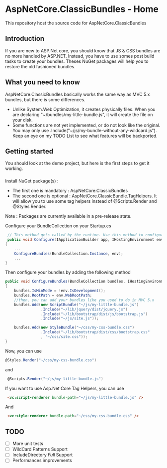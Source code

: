 # AspNetCore.ClassicBundles - Home
This repository host the source code for AspNetCore.ClassicBundles

## Introduction

If you are new to ASP.Net core, you should know that JS & CSS bundles are no more handled by ASP.NET. Instead, you have to use somes post build tasks to create your bundles. Theses NuGet packages will help you
to restore the old fashioned bundles.

## What you need to know

AspNetCore.ClassicBundles basically works the same way as MVC 5.x bundles, but there is some differences. 
- Unlike System.Web.Optimization, it creates physically files. When you are declaring "~/bundles/my-little-bundle.js", it will create the file on your disk.
- Some functions are not yet implemented, or do not look like the original. You may only use .Include("~/js/my-bundle-without-any-wildcard.js"). Keep an eye on my TODO List to see what features will be backported.

## Getting started

You should look at the demo project, but here is the first steps to get it working.

### 

Install NuGet package(s) : 
- The first one is mandatory : AspNetCore.ClassicBundles
- The second one is optional : AspNetCore.ClassicBundle.TagHelpers. It will allow you to use some tag helpers instead of @Scripts.Render and @Styles.Render.

Note : Packages are currently available in a pre-release state.

Configure your BundleCollection on your Startup.cs

```c#
 // This method gets called by the runtime. Use this method to configure the HTTP request pipeline.
 public void Configure(IApplicationBuilder app, IHostingEnvironment env, ILoggerFactory loggerFactory)
{
	...
	ConfigureBundles(BundleCollection.Instance, env);
	...
}

```

Then configure your bundles by adding the following method
```c#
public void ConfigureBundles(BundleCollection bundles, IHostingEnvironment env)
{
	bundles.IsMinMode = !env.IsDevelopment(); 
	bundles.RootPath = env.WebRootPath;
	//then, you can add your bundles like you used to do in MVC 5.x
	bundles.Add(new ScriptBundle("~/js/my-little-bundle.js")
                .Include("~/lib/jquery/dist/jquery.js")
                .Include("~/lib/bootstrap/dist/js/bootstrap.js")
                .Include("~/js/site.js"));

	bundles.Add(new StyleBundle("~/css/my-css-bundle.css")
                .Include("~/lib/bootstrap/dist/css/bootstrap.css"
                , "~/css/site.css"));
}
```

Now, you can use

```c#
@Styles.Render("~/css/my-css-bundle.css") 
```

and

```c#
 @Scripts.Render("~/js/my-little-bundle.js")
```

If you want to use  Asp.Net Core Tag Helpers, you can use

```html
 <vc:script-renderer bundle-path="~/js/my-little-bundle.js" />
```

And 

```html
 <vc:style-renderer bundle-path="~/css/my-css-bundle.css" /> 
```

## TODO
- [ ] More unit tests
- [ ] WildCard Patterns Support
- [ ] IncludeDirectory *Full* Support
- [ ] Performances improvements